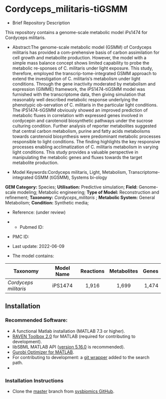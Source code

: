 # Cordyceps_militaris-tiGSMM
- Brief Repository Description

This repository contains a genome-scale metabolic model iPs1474 for Cordyceps militaris.

-  Abstract:The genome-scale metabolic model (GSMM) of Cordyceps militaris has provided a com-prehensive basis of carbon assimilation for cell growth and metabolite production. However, the model with a simple mass balance concept shows limited capability to probe the metabolic re-sponses of C. militaris under light exposure. This study, therefore, employed the transcrip-tome-integrated GSMM approach to extend the investigation of C. militaris‘s metabolism under light conditions. Through the gene inactivity moderated by metabolism and expression (GIMME) framework, the iPS1474-tiGSMM model was furnished with the transcriptome data, then giving simulation that reasonably well described metabolic response underlying the phenotypic ob-servation of C. militaris in the particular light conditions. The iPS1474-tiGSMM obviously showed an improved prediction of metabolic fluxes in correlation with expressed genes involved in cordycepin and carotenoid biosynthetic pathways under the sucrose culturing condition. Further analysis of reporter metabolites suggested that central carbon metabolism, purine and fatty acids metabolisms towards carotenoid biosynthesis were predominant metabolic processes responsible to light conditions. The finding highlights the key responsive processes enabling acclimatization of C. militaris metabolism in varying light conditions. This study provides a valuable perspective in manipulating the metabolic genes and fluxes towards the target metabolite production.

- Model Keywords:Cordyceps militaris, Light, Metabolism, Transcriptome-integrated GSMM (tiGSMM), Systems bi-ology

**GEM Category:** Species; **Utilisation:** Predictive simulation; **Field:** Genome-scale modeling; Metabolic
engineering; **Type of Model:** Reconstruction and refinement; **Taxonomy:** _Cordyceps_militaris_ ; **Metabolic System:** General Metabolism; **Condition:** Synthetic media;

- Reference: (under review)

- - Pubmed ID: 

- PMC ID: 

- Last update: 2022-06-09

- The model contains:

| Taxonomy | Model Name | Reactions | Metabolites| Genes |
| ------------- |:-------------:|:-------------:|:-------------:|-----:|
| _Cordyceps militaris_ | iPS1474 | 1,916 | 1,699 | 1,474 |

## Installation

### Recommended Software:
* A functional Matlab installation (MATLAB 7.3 or higher).
* [RAVEN Toolbox 2.0](https://github.com/SysBioChalmers/RAVEN) for MATLAB (required for contributing to development). 
* libSBML MATLAB API ([version 5.16.0](https://sourceforge.net/projects/sbml/files/libsbml/5.13.0/stable/MATLAB%20interface/)  is recommended).
* [Gurobi Optimizer for MATLAB](http://www.gurobi.com/registration/download-reg).
* For contributing to development: a [git wrapper](https://github.com/manur/MATLAB-git) added to the search path.
* 
### Installation Instructions
* Clone the [master](https://github.com/sysbiomics/Cordyceps_militaris-GSMM) branch from [sysbiomics GitHub](https://github.com//sysbiomics).


